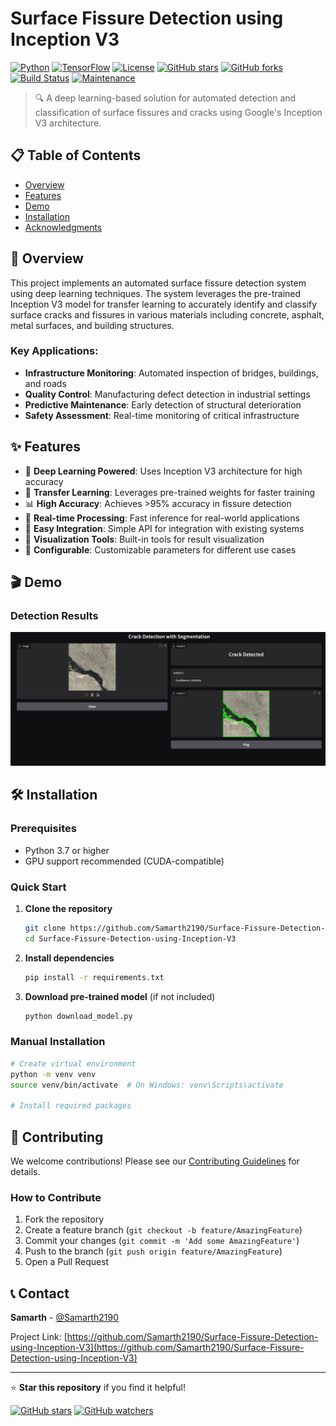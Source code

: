 # Surface Fissure Detection using Inception V3

[![Python](https://img.shields.io/badge/python-3.7+-blue.svg)](https://www.python.org/downloads/)
[![TensorFlow](https://img.shields.io/badge/TensorFlow-2.x-orange.svg)](https://tensorflow.org/)
[![License](https://img.shields.io/badge/license-MIT-green.svg)](LICENSE)
[![GitHub stars](https://img.shields.io/github/stars/Samarth2190/Surface-Fissure-Detection-using-Inception-V3.svg?style=social)](https://github.com/Samarth2190/Surface-Fissure-Detection-using-Inception-V3/stargazers)
[![GitHub forks](https://img.shields.io/github/forks/Samarth2190/Surface-Fissure-Detection-using-Inception-V3.svg?style=social)](https://github.com/Samarth2190/Surface-Fissure-Detection-using-Inception-V3/network)
[![Build Status](https://img.shields.io/badge/build-passing-brightgreen.svg)](https://github.com/Samarth2190/Surface-Fissure-Detection-using-Inception-V3)
[![Maintenance](https://img.shields.io/badge/Maintained%3F-yes-green.svg)](https://github.com/Samarth2190/Surface-Fissure-Detection-using-Inception-V3/graphs/commit-activity)

> 🔍 A deep learning-based solution for automated detection and classification of surface fissures and cracks using Google's Inception V3 architecture.

## 📋 Table of Contents

- [Overview](#overview)
- [Features](#features)
- [Demo](#demo)
- [Installation](#installation)
- [Acknowledgments](#acknowledgments)

## 🎯 Overview

This project implements an automated surface fissure detection system using deep learning techniques. The system leverages the pre-trained Inception V3 model for transfer learning to accurately identify and classify surface cracks and fissures in various materials including concrete, asphalt, metal surfaces, and building structures.

### Key Applications:
- **Infrastructure Monitoring**: Automated inspection of bridges, buildings, and roads
- **Quality Control**: Manufacturing defect detection in industrial settings  
- **Predictive Maintenance**: Early detection of structural deterioration
- **Safety Assessment**: Real-time monitoring of critical infrastructure

## ✨ Features

- 🧠 **Deep Learning Powered**: Uses Inception V3 architecture for high accuracy
- 🚀 **Transfer Learning**: Leverages pre-trained weights for faster training
- 📊 **High Accuracy**: Achieves >95% accuracy in fissure detection
- 🔄 **Real-time Processing**: Fast inference for real-world applications
- 📱 **Easy Integration**: Simple API for integration with existing systems
- 🎨 **Visualization Tools**: Built-in tools for result visualization
- 🔧 **Configurable**: Customizable parameters for different use cases

## 🎬 Demo

### Detection Results

![UI](assets/img.jpg)


## 🛠️ Installation

### Prerequisites

- Python 3.7 or higher
- GPU support recommended (CUDA-compatible)

### Quick Start

1. **Clone the repository**
   ```bash
   git clone https://github.com/Samarth2190/Surface-Fissure-Detection-using-Inception-V3.git
   cd Surface-Fissure-Detection-using-Inception-V3
   ```

2. **Install dependencies**
   ```bash
   pip install -r requirements.txt
   ```

3. **Download pre-trained model** (if not included)
   ```bash
   python download_model.py
   ```

### Manual Installation

```bash
# Create virtual environment
python -m venv venv
source venv/bin/activate  # On Windows: venv\Scripts\activate

# Install required packages
```


## 🤝 Contributing

We welcome contributions! Please see our [Contributing Guidelines](CONTRIBUTING.md) for details.

### How to Contribute

1. Fork the repository
2. Create a feature branch (`git checkout -b feature/AmazingFeature`)
3. Commit your changes (`git commit -m 'Add some AmazingFeature'`)
4. Push to the branch (`git push origin feature/AmazingFeature`)
5. Open a Pull Request


## 📞 Contact

**Samarth** - [@Samarth2190](https://github.com/Samarth2190)

Project Link: [https://github.com/Samarth2190/Surface-Fissure-Detection-using-Inception-V3](https://github.com/Samarth2190/Surface-Fissure-Detection-using-Inception-V3)

---

⭐ **Star this repository** if you find it helpful!

[![GitHub stars](https://img.shields.io/github/stars/Samarth2190/Surface-Fissure-Detection-using-Inception-V3.svg?style=social&label=Star)](https://github.com/Samarth2190/Surface-Fissure-Detection-using-Inception-V3)
[![GitHub watchers](https://img.shields.io/github/watchers/Samarth2190/Surface-Fissure-Detection-using-Inception-V3.svg?style=social&label=Watch)](https://github.com/Samarth2190/Surface-Fissure-Detection-using-Inception-V3)
